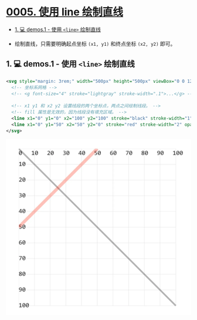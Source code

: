 # [0005. 使用 line 绘制直线](https://github.com/Tdahuyou/svg/tree/main/0005.%20%E4%BD%BF%E7%94%A8%20line%20%E7%BB%98%E5%88%B6%E7%9B%B4%E7%BA%BF)

<!-- region:toc -->
- [1. 💻 demos.1 - 使用 `<line>` 绘制直线](#1--demos1---使用-<line>-绘制直线)
<!-- endregion:toc -->
- 绘制直线，只需要明确起点坐标 `(x1, y1)` 和终点坐标 `(x2, y2)` 即可。

## 1. 💻 demos.1 - 使用 `<line>` 绘制直线


```xml
<svg style="margin: 3rem;" width="500px" height="500px" viewBox="0 0 120 120" xmlns="http://www.w3.org/2000/svg">
  <!-- 坐标系网格 -->
  <!-- <g font-size="4" stroke="lightgray" stroke-width=".1">...</g> -->

  <!-- x1 y1 和 x2 y2 设置线段的两个坐标点，两点之间绘制线段。 -->
  <!-- fill 属性是无效的，因为线段没有填充区域。 -->
  <line x1="0" y1="0" x2="100" y2="100" stroke="black" stroke-width="1" opacity=".3" />
  <line x1="0" y1="50" x2="50" y2="0" stroke="red" stroke-width="2" opacity=".3" />
</svg>
```

![](assets/2024-12-09-16-37-32.png)